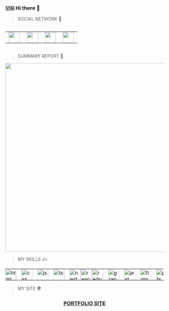 ### 🇻🇳 Hi there 👋
> SOCIAL NETWORK 📲
<div align="middle">
<table style="border: none; margin: 2rem 0;">
<tr>
    <td style="border: none; padding: 0; margin: 0;">
        <a href='mailto:phuccoder@gmail.com'>
            <img src='https://i.imgur.com/L9ZfWvP.png' width="35" style="margin: 0 0.7rem" />
        </a>
    </td>
    <td style="border: none; padding: 0; margin: 0;">
        <a href='https://twitter.com/phucprime'>
            <img src='https://i.imgur.com/zLEjZcY.png' width="35" style="margin: 0 0.7rem" />
        </a>
    </td>
    <td style="border: none; padding: 0; margin: 0;">
        <a href='https://www.linkedin.com/in/phucprime/'>
            <img src='https://i.imgur.com/lhMb0RA.png' width="35" style="margin: 0 0.7rem"/>
        </a> 
    </td>
    <td style="border: none; padding: 0; margin: 0;"> 
        <a href='https://stackoverflow.com/users/11780040/phuc-nguyen'>
            <img src='https://i.imgur.com/7KVhfRX.png' width="35" style="margin: 0 0.7rem"/>
        </a> 
    </td>
</tr>
</table>
</div>

> SUMMARY REPORT 📝

<p align="middle">
  <img width="600" src="https://github-profile-trophy.vercel.app/?username=phucprime&rank=SS,S,AAA,AA,A,B,C&row=1&column=5"/>
</p>

> MY SKILLS ✍️

<div align="middle">


<table style="border: none;">
<tr style="border: none; padding: 0; margin: 0;">
    <td style="border: none; padding: 0; margin: 0;"> 
        <img alt="html" src="https://i.imgur.com/Wo63eUu.png" width='35' style='margin-right: 1rem;' /> 
    </td>
    <td style="border: none; padding: 0;"> 
        <img alt="css" src="https://i.imgur.com/3OFoRac.png" width='35' style='margin-right: 1rem;' /> 
    </td>
    <td style="border: none; padding: 0;"> 
        <img alt="js" src="https://i.imgur.com/hrRfAmU.png" width='35' style='margin-right: 1rem;' /> 
    </td>
    <td style="border: none; padding: 0;"> 
        <img alt="ts" src="https://i.imgur.com/BNE03ru.png" width='35' style='margin-right: 1rem;' /> 
    </td>
    <td style="border: none; padding: 0;"> 
        <img alt="next" src="https://i.imgur.com/7sO7DI4.png" width='35' style='margin-right: 1rem;' /> 
    </td>
    <td style="border: none; padding: 0;">
        <img alt="react" src="https://i.imgur.com/52AiCrr.png" width='35' style='margin-right: 1rem; margin-left: -15px;'/> 
    </td>
    <td style="border: none; padding: 0;"> 
        <img alt="redux" src="https://i.imgur.com/hcOAsfS.png" width='35' style='margin-right: 1rem; margin-left: -15px;'/>
    </td>
    <td style="border: none; padding: 0;">
        <img alt="graphql" src="https://i.imgur.com/GDy8OFa.png" width='35' style='margin-right: 1rem;' /> 
    </td>
    <td style="border: none; padding: 0;">
        <img alt="jest" src="https://i.imgur.com/yVqeAqT.png" width='35' style='margin-right: 1rem;' /> 
    </td>
    <td style="border: none; padding: 0;"> 
        <img alt="figma" src="https://i.imgur.com/PG9Fb9a.png" width='35' style='margin-right: 1rem;' /> 
    </td>
    <td style="border: none; padding: 0;"> 
        <img alt="pts" src="https://i.imgur.com/Q5vDDHk.png" width='35' style='margin-right: 1rem;' /> 
    </td>
</tr>
</table>
</div>

> MY SITE 🌍

<div align="middle">
    <h3>
       <a href="https://phucprime.netlify.app">PORTFOLIO SITE</a>
    </h3>
</div>
